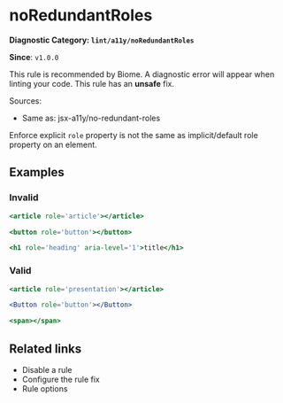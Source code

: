 # noRedundantRoles

**Diagnostic Category: `lint/a11y/noRedundantRoles`**

**Since**: `v1.0.0`

This rule is recommended by Biome. A diagnostic error will appear when linting your code.
This rule has an **unsafe** fix.

Sources: 
- Same as: jsx-a11y/no-redundant-roles

Enforce explicit `role` property is not the same as implicit/default role property on an element.

## Examples

### Invalid

```jsx
<article role='article'></article>
```

```jsx
<button role='button'></button>
```

```jsx
<h1 role='heading' aria-level='1'>title</h1>
```

### Valid

```jsx
<article role='presentation'></article>
```

```jsx
<Button role='button'></Button>
```

```jsx
<span></span>
```

## Related links

- Disable a rule
- Configure the rule fix
- Rule options
